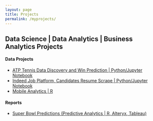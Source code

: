 ```yaml
---
layout: page
title: Projects
permalink: /myprojects/
---
```


## Data Science | Data Analytics | Business Analytics Projects


#### Data Projects

* [ATP Tennis Data Discovery and Win Prediction | Python/Jupyter Notebook](hansenme747/ATP/ATP_Data_project.ipynb)
* [Indeed Job Platform, Candidates Resume Scrape | Python/Jupyter Notebook](hansenme747/resume_scrape/Indeed_Resume_scraping.ipynb)
* [Mobile Analytics | R](hansenme747/WebMobileUsageAnalytics/hansenme_MobileAnalytics.html)

#### Reports
* [Super Bowl Predictions (Predictive Analytics | R, Alteryx, Tableau)](hansenme747/2019SuperBowlPrediction/SB_predict_final_version.html)

